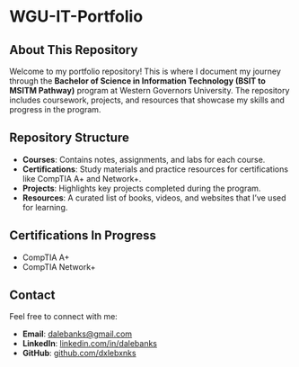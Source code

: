 # WGU-IT-Portfolio


## About This Repository

Welcome to my portfolio repository! This is where I document my journey through the **Bachelor of Science in Information Technology (BSIT to MSITM Pathway)** program at Western Governors University. The repository includes coursework, projects, and resources that showcase my skills and progress in the program.

## Repository Structure

- **Courses**: Contains notes, assignments, and labs for each course.
- **Certifications**: Study materials and practice resources for certifications like CompTIA A+ and Network+.
- **Projects**: Highlights key projects completed during the program.
- **Resources**: A curated list of books, videos, and websites that I’ve used for learning.

## Certifications In Progress
- CompTIA A+
- CompTIA Network+

## Contact

Feel free to connect with me:  
- **Email**: [dalebanks@gmail.com](mailto:dalebanks@gmail.com)  
- **LinkedIn**: [linkedin.com/in/dalebanks](https://linkedin.com/in/dalebanks)  
- **GitHub**: [github.com/dxlebxnks](https://github.com/dxlebxnks)
